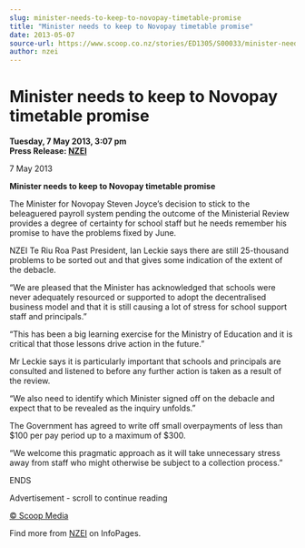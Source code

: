 ```yaml
---
slug: minister-needs-to-keep-to-novopay-timetable-promise
title: "Minister needs to keep to Novopay timetable promise"
date: 2013-05-07
source-url: https://www.scoop.co.nz/stories/ED1305/S00033/minister-needs-to-keep-to-novopay-timetable-promise.htm
author: nzei
---
```

Minister needs to keep to Novopay timetable promise
===================================================

**Tuesday, 7 May 2013, 3:07 pm**  
**Press Release: [NZEI](https://info.scoop.co.nz/NZEI)**

7 May 2013

**Minister needs to keep to Novopay timetable promise**

The Minister for Novopay Steven Joyce’s decision to stick to the beleaguered payroll system pending the outcome of the Ministerial Review provides a degree of certainty for school staff but he needs remember his promise to have the problems fixed by June.

NZEI Te Riu Roa Past President, Ian Leckie says there are still 25-thousand problems to be sorted out and that gives some indication of the extent of the debacle.

“We are pleased that the Minister has acknowledged that schools were never adequately resourced or supported to adopt the decentralised business model and that it is still causing a lot of stress for school support staff and principals.”

“This has been a big learning exercise for the Ministry of Education and it is critical that those lessons drive action in the future.”

Mr Leckie says it is particularly important that schools and principals are consulted and listened to before any further action is taken as a result of the review.

“We also need to identify which Minister signed off on the debacle and expect that to be revealed as the inquiry unfolds.”

The Government has agreed to write off small overpayments of less than $100 per pay period up to a maximum of $300.

“We welcome this pragmatic approach as it will take unnecessary stress away from staff who might otherwise be subject to a collection process.”

ENDS

Advertisement - scroll to continue reading





[© Scoop Media](http://www.scoop.co.nz/about/terms.html)

Find more from [NZEI](https://info.scoop.co.nz/NZEI) on InfoPages.